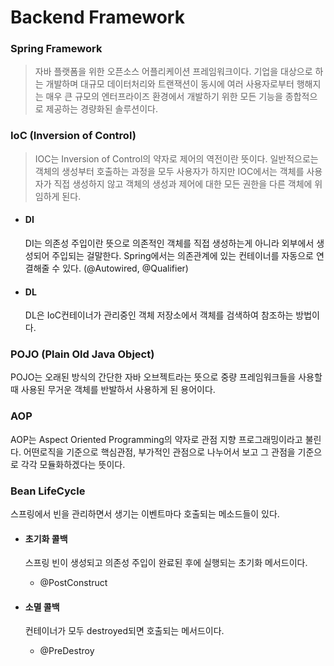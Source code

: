 # Backend Framework



### Spring Framework

> 자바 플랫폼을 위한 오픈소스 어플리케이션 프레임워크이다. 기업을 대상으로 하는 개발하며 대규모 데이터처리와 트랜잭션이 동시에 여러 사용자로부터 행해지는 매우 큰 규모의 엔터프라이즈 환경에서 개발하기 위한 모든 기능을 종합적으로 제공하는 경량화된 솔루션이다.





### IoC (Inversion of Control)

> IOC는 Inversion of Control의 약자로 제어의 역전이란 뜻이다. 일반적으로는 객체의 생성부터 호출하는 과정을 모두 사용자가 하지만 IOC에서는 객체를 사용자가 직접 생성하지 않고 객체의 생성과 제어에 대한 모든 권한을 다른 객체에 위임하게 된다.



- #### DI

  DI는 의존성 주입이란 뜻으로 의존적인 객체를 직접 생성하는게 아니라 외부에서 생성되어 주입되는 걸말한다. Spring에서는 의존관계에 있는 컨테이너를 자동으로 연결해줄 수 있다. (@Autowired, @Qualifier)

- #### DL

  DL은 IoC컨테이너가 관리중인 객체 저장소에서 객체를 검색하여 참조하는 방법이다.





### POJO (Plain Old Java Object)

POJO는 오래된 방식의 간단한 자바 오브젝트라는 뜻으로 중량 프레임워크들을 사용할때 사용된 무거운 객체를 반발하서 사용하게 된 용어이다. 



### AOP

AOP는 Aspect Oriented Programming의 약자로 관점 지향 프로그래밍이라고 불린다. 어떤로직을 기준으로 핵심관점, 부가적인 관점으로 나누어서 보고 그 관점을 기준으로 각각 모듈화하겠다는 뜻이다.



### Bean LifeCycle

스프링에서 빈을 관리하면서 생기는 이벤트마다 호출되는 메소드들이 있다.



- #### 초기화 콜백

  스프링 빈이 생성되고 의존성 주입이 완료된 후에 실행되는 초기화 메서드이다.

  - @PostConstruct
  
- #### 소멸 콜백

  컨테이너가 모두 destroyed되면 호출되는 메서드이다.
  
  - @PreDestroy



